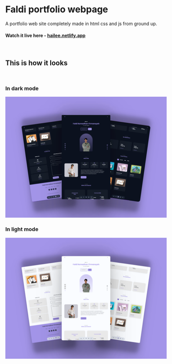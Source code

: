 # Faldi portfolio webpage

A portfolio web site completely made in html css and js from ground up.

#### Watch it live here - [hailee.netlify.app](https://hailee.netlify.app/)

<br>

## This is how it looks

<br>

### In dark mode

![In dark mode](./preview/Faldi-dark.png)

### In light mode

![In light mode](./preview/Faldi-light.png)
